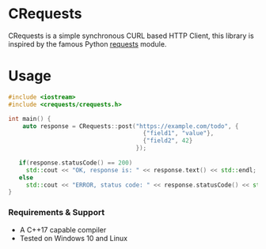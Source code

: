# CRequests

CRequests is a simple synchronous CURL based HTTP Client, this library is inspired by the famous Python [requests](https://docs.python-requests.org/en/latest/) module.

# Usage
```cpp
#include <iostream>
#include <crequests/crequests.h>

int main() {
    auto response = CRequests::post("https://example.com/todo", {
                                      {"field1", "value"},
                                      {"field2", 42}
                                    });
                                    
   if(response.statusCode() == 200)
     std::cout << "OK, response is: " << response.text() << std::endl;
   else
     std::cout << "ERROR, status code: " << response.statusCode() << std::endl;
}
```

### Requirements & Support
* A C++17 capable compiler
* Tested on Windows 10 and Linux

